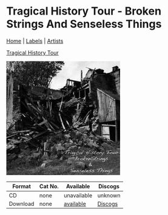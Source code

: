 # Tragical History Tour - Broken Strings And Senseless Things

[Home](../index.md) | [Labels](../labels.md) | [Artists](../artists.md)

[Tragical History Tour](../artists/tragical-history-tour.md)

![Cover image for Tragical History Tour - Broken Strings And Senseless](images/tragical-history-tour-broken-strings-and-senseless-things.jpeg)

| Format | Cat No. | Available | Discogs
|---|---|---|---|
| CD | none | unavailable | unknown |
| Download | none | [available](https://tragicalhistorytour.bandcamp.com/album/broken-strings-and-senseless-things-ep) | [Discogs](https://www.discogs.com/release/15396111-Tragical-History-Tour-Broken-Strings-and-Senseless-Things)